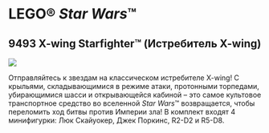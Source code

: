 # LEGO® *Star Wars*™

## 9493 X-wing Starfighter™ (Истребитель X-wing)

![](https://www.lego.com/cdn/product-assets/product.img.pri/9493_prod.jpg)

Отправляйтесь к звездам на классическом истребителе X-wing! С крыльями, складывающимися в режиме атаки, протонными торпедами, убирающимися шасси и открывающейся кабиной – это самое культовое транспортное средство во вселенной *Star Wars*™ возвращается, чтобы переломить ход битвы против Империи зла! В комплект входят 4 минифигурки: Люк Скайуокер, Джек Поркинс, R2-D2 и R5-D8.